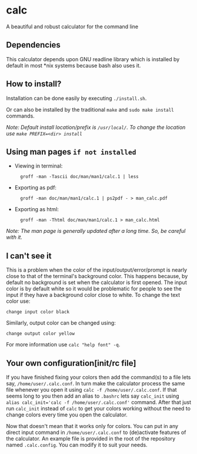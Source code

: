 # calc
A beautiful and robust calculator for the command line

## Dependencies
This calculator depends upon GNU readline library which is installed by default in
most *nix systems because bash also uses it.

## How to install?
Installation can be done easily by executing `./install.sh`.

Or can also be installed by the traditional `make` and `sudo make install` commands.

*Note: Default install location/prefix is `/usr/local/`. To change the location
use `make PREFIX=<dir> install`*

## Using man pages `if not installed`
- Viewing in terminal:

        groff -man -Tascii doc/man/man1/calc.1 | less

- Exporting as pdf:

        groff -man doc/man/man1/calc.1 | ps2pdf - > man_calc.pdf

- Exporting as html:

        groff -man -Thtml doc/man/man1/calc.1 > man_calc.html

*Note: The man page is generally updated after a long time. So, be careful with it.*

## I can't see it
This is a problem when the color of the input/output/error/prompt is nearly close
to that of the terminal's background color. This happens because, by default no
background is set when the calculator is first opened. The input color is by
default white so it would be problematic for people to see the input if they have
a background color close to white. To change the text color use:

`change input color black`

Similarly, output color can be changed using:

`change output color yellow`

For more information use `calc "help font" -q`.

## Your own configuration[init/rc file]
If you have finished fixing your colors then add the command(s) to a file lets say,
`/home/user/.calc.conf`. In turn make the calculator process the same file whenever
you open it using `calc -f /home/user/.calc.conf`. If that seems long to you then
add an alias to `.bashrc` lets say `calc_init` using
`alias calc_init='calc -f /home/user/.calc.conf'` command. After that just run
`calc_init` instead of `calc` to get your colors working without the need to change
colors every time you open the calculator.

Now that doesn't mean that it works only for colors. You can put in any direct
input command in `/home/user/.calc.conf` to (de)activate features of the calculator.
An example file is provided in the root of the repository named `.calc.config`. You
can modify it to suit your needs.
